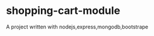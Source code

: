 shopping-cart-module
====================

A project written with nodejs,express,mongodb,bootstrape
